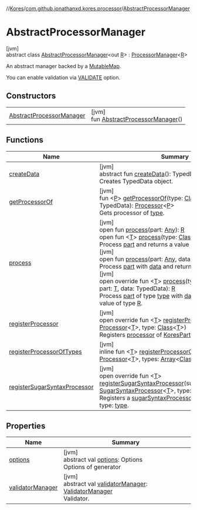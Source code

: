 //[Kores](../../../index.md)/[com.github.jonathanxd.kores.processor](../index.md)/[AbstractProcessorManager](index.md)

# AbstractProcessorManager

[jvm]\
abstract class [AbstractProcessorManager](index.md)<out [R](index.md)> : [ProcessorManager](../-processor-manager/index.md)<[R](index.md)> 

An abstract manager backed by a [MutableMap](https://kotlinlang.org/api/latest/jvm/stdlib/kotlin.collections/-mutable-map/index.html).

You can enable validation via [VALIDATE](../-v-a-l-i-d-a-t-e.md) option.

## Constructors

| | |
|---|---|
| [AbstractProcessorManager](-abstract-processor-manager.md) | [jvm]<br>fun [AbstractProcessorManager](-abstract-processor-manager.md)() |

## Functions

| Name | Summary |
|---|---|
| [createData](../-processor-manager/create-data.md) | [jvm]<br>abstract fun [createData](../-processor-manager/create-data.md)(): TypedData<br>Creates TypedData object. |
| [getProcessorOf](get-processor-of.md) | [jvm]<br>fun <[P](get-processor-of.md)> [getProcessorOf](get-processor-of.md)(type: [Class](https://docs.oracle.com/javase/8/docs/api/java/lang/Class.html)<*>, part: [P](get-processor-of.md), data: TypedData): [Processor](../-processor/index.md)<[P](get-processor-of.md)><br>Gets processor of [type](get-processor-of.md). |
| [process](../-processor-manager/process.md) | [jvm]<br>open fun [process](../-processor-manager/process.md)(part: [Any](https://kotlinlang.org/api/latest/jvm/stdlib/kotlin/-any/index.html)): [R](index.md)<br>open fun <[T](../-processor-manager/process.md)> [process](../-processor-manager/process.md)(type: [Class](https://docs.oracle.com/javase/8/docs/api/java/lang/Class.html)<[T](../-processor-manager/process.md)>, part: [T](../-processor-manager/process.md)): [R](index.md)<br>Process [part](../-processor-manager/process.md) and returns a value of type [R](../-processor-manager/index.md).<br>[jvm]<br>open fun [process](../-processor-manager/process.md)(part: [Any](https://kotlinlang.org/api/latest/jvm/stdlib/kotlin/-any/index.html), data: TypedData): [R](index.md)<br>Process [part](../-processor-manager/process.md) with [data](../-processor-manager/process.md) and returns a value of type [R](../-processor-manager/index.md).<br>[jvm]<br>open override fun <[T](process.md)> [process](process.md)(type: [Class](https://docs.oracle.com/javase/8/docs/api/java/lang/Class.html)<out [T](process.md)>, part: [T](process.md), data: TypedData): [R](index.md)<br>Process [part](process.md) of type [type](process.md) with [data](process.md) and returns a value of type [R](index.md). |
| [registerProcessor](register-processor.md) | [jvm]<br>open override fun <[T](register-processor.md)> [registerProcessor](register-processor.md)(processor: [Processor](../-processor/index.md)<[T](register-processor.md)>, type: [Class](https://docs.oracle.com/javase/8/docs/api/java/lang/Class.html)<[T](register-processor.md)>)<br>Registers [processor](register-processor.md) of [KoresPart](../../com.github.jonathanxd.kores/-kores-part/index.md) of type: [type](register-processor.md). |
| [registerProcessorOfTypes](register-processor-of-types.md) | [jvm]<br>inline fun <[T](register-processor-of-types.md)> [registerProcessorOfTypes](register-processor-of-types.md)(processor: [Processor](../-processor/index.md)<[T](register-processor-of-types.md)>, types: [Array](https://kotlinlang.org/api/latest/jvm/stdlib/kotlin/-array/index.html)<[Class](https://docs.oracle.com/javase/8/docs/api/java/lang/Class.html)<out [T](register-processor-of-types.md)>>) |
| [registerSugarSyntaxProcessor](register-sugar-syntax-processor.md) | [jvm]<br>open override fun <[T](register-sugar-syntax-processor.md)> [registerSugarSyntaxProcessor](register-sugar-syntax-processor.md)(sugarSyntaxProcessor: [SugarSyntaxProcessor](../../com.github.jonathanxd.kores.sugar/-sugar-syntax-processor/index.md)<[T](register-sugar-syntax-processor.md)>, type: [Class](https://docs.oracle.com/javase/8/docs/api/java/lang/Class.html)<[T](register-sugar-syntax-processor.md)>)<br>Registers a [sugarSyntaxProcessor](register-sugar-syntax-processor.md) of [KoresPart](../../com.github.jonathanxd.kores/-kores-part/index.md) of type: [type](register-sugar-syntax-processor.md). |

## Properties

| Name | Summary |
|---|---|
| [options](index.md#-1633732681%2FProperties%2F-1216412040) | [jvm]<br>abstract val [options](index.md#-1633732681%2FProperties%2F-1216412040): Options<br>Options of generator |
| [validatorManager](index.md#545640010%2FProperties%2F-1216412040) | [jvm]<br>abstract val [validatorManager](index.md#545640010%2FProperties%2F-1216412040): [ValidatorManager](../-validator-manager/index.md)<br>Validator. |
